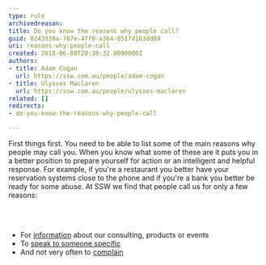 ```yaml
---
type: rule
archivedreason: 
title: Do you know the reasons why people call?
guid: 0242d39a-787e-47f0-a364-0517d183dd09
uri: reasons-why-people-call
created: 2018-06-08T20:38:32.0000000Z
authors:
- title: Adam Cogan
  url: https://ssw.com.au/people/adam-cogan
- title: Ulysses Maclaren
  url: https://ssw.com.au/people/ulysses-maclaren
related: []
redirects:
- do-you-know-the-reasons-why-people-call

---
```



<p>​​First things first. You need to be able to list some of the main reasons why people may call you. When you know what some of these are it puts you in a better position to prepare yourself for action or an intelligent and helpful response. For example, if you're a restaurant you better have your reservation systems close to the phone and if you're a bank you better be ready for some abuse. At SSW we find that people call us for only a few reasons&#58;​<br></p>
<br><excerpt class='endintro'></excerpt><br>
<ul><li>For&#160;<a href=/be-prepared-for-inbound-calls>information</a>&#160;about our consulting, products or events</li><li>To&#160;<a href=/transfer-a-call-quickly>speak to someone specific</a></li><li>And not very often to&#160;<a href=/make-complaints-a-positive-experience>complain</a>​<br></li></ul>


